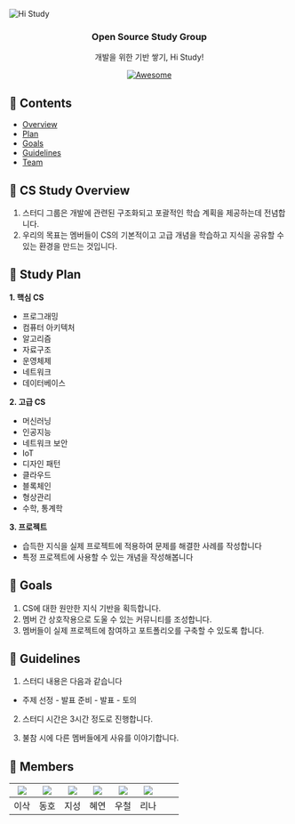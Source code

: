 ![Hi Study](https://i.imgur.com/Gsv47Xr.png)

<h3 align="center">Open Source Study Group</h3>
<p align="center">
  개발을 위한 기반 쌓기, Hi Study!
</p>
<p align="center">
  <a href="https://github.com/Isak-toast/HiStudy">
    <img alt="Awesome" src="https://img.shields.io/badge/since-2024.01.29">
  </a>
</p>


## 📍 Contents

- [Overview](#cs-study-overview)
- [Plan](#study-plan)
- [Goals](#goals)
- [Guidelines](#guidelines)
- [Team](#team)

## 📍 CS Study Overview

1. 스터디 그룹은 개발에 관련된 구조화되고 포괄적인 학습 계획을 제공하는데 전념합니다.
2. 우리의 목표는 멤버들이 CS의 기본적이고 고급 개념을 학습하고 지식을 공유할 수 있는 환경을 만드는 것입니다.


## 📍 Study Plan

**1. 핵심 CS**
- 프로그래밍
- 컴퓨터 아키텍처
- 알고리즘
- 자료구조
- 운영체제
- 네트워크
- 데이터베이스

**2. 고급 CS**
- 머신러닝
- 인공지능
- 네트워크 보안
- IoT
- 디자인 패턴
- 클라우드
- 블록체인
- 형상관리
- 수학, 통계학

**3. 프로젝트**
- 습득한 지식을 실제 프로젝트에 적용하여 문제를 해결한 사례를 작성합니다
- 특정 프로젝트에 사용할 수 있는 개념을 작성해봅니다


## 📍 Goals

1. CS에 대한 원만한 지식 기반을 획득합니다.
2. 멤버 간 상호작용으로 도울 수 있는 커뮤니티를 조성합니다.
3. 멤버들이 실제 프로젝트에 참여하고 포트폴리오를 구축할 수 있도록 합니다.

## 📍 Guidelines

1. 스터디 내용은 다음과 같습니다
- 주제 선정 - 발표 준비 - 발표 - 토의

2. 스터디 시간은 3시간 정도로 진행합니다.

3. 불참 시에 다른 멤버들에게 사유를 이야기합니다.


## 📍 Members

|[![](https://github.com/Isak-toast.png?width=200px)](https://github.com/Isak-toast)|[![](https://github.com/kdh97.png?width=200px)](https://github.com/kdh97)|[![](https://github.com/ChoiJiSung123.png?width=200px)](https://github.com/ChoiJiSung123)|[![](https://github.com/Jeonglever.png?width=200px)](https://github.com/Jeonglever)|[![](https://github.com/Jeremy-Fe.png?width=400px)](https://github.com/Jeremy-Fe)|[![](https://github.com/leenapark.png?width=400px)](https://github.com/leenapark)|||
|:---:|:---:|:---:|:---:|:---:|:---:|:---:|:---:|
| 이삭 | 동호  | 지성 | 혜연 | 우철 | 리나 | | |
